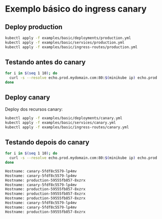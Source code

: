 # Exemplo básico do ingress canary

## Deploy production

```bash
kubectl apply -f examples/basic/deployments/production.yml
kubectl apply -f examples/basic/services/production.yml
kubectl apply -f examples/basic/ingress-routes/production.yml
```

## Testando antes do canary

```bash
for i in $(seq 1 10); do
  curl -s --resolve echo.prod.mydomain.com:80:$(minikube ip) echo.prod.mydomain.com | grep "Hostname"
done
```

## Deploy canary

Deploy dos recursos canary:

```bash
kubectl apply -f examples/basic/deployments/canary.yml
kubectl apply -f examples/basic/services/canary.yml
kubectl apply -f examples/basic/ingress-routes/canary.yml
```

## Testando depois do canary

```bash
for i in $(seq 1 10); do
  curl -s --resolve echo.prod.mydomain.com:80:$(minikube ip) echo.prod.mydomain.com | grep "Hostname"
done

Hostname: canary-5fdf8c5579-lp4mv
Hostname: canary-5fdf8c5579-lp4mv
Hostname: production-59555fb857-8xzrx
Hostname: canary-5fdf8c5579-lp4mv
Hostname: production-59555fb857-8xzrx
Hostname: production-59555fb857-8xzrx
Hostname: production-59555fb857-8xzrx
Hostname: canary-5fdf8c5579-lp4mv
Hostname: canary-5fdf8c5579-lp4mv
Hostname: production-59555fb857-8xzrx
```
